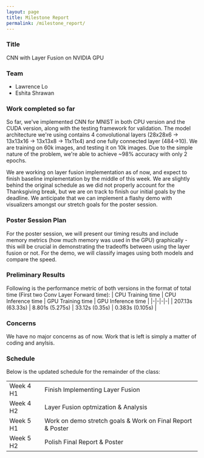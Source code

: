 ```yaml
---
layout: page
title: Milestone Report
permalink: /milestone_report/
---
```

### Title
CNN with Layer Fusion on NVIDIA GPU
### Team
* Lawrence Lo
* Eshita Shrawan

### Work completed so far

So far, we've implemented CNN for MNIST in both CPU version and the CUDA version, along with the testing framework for validation. The model architecture we're using contains 4 convolutional layers (28x28x6 -> 13x13x16 -> 13x13x8 -> 11x11x4) and one fully connected layer (484->10). We are training on 60k images, and testing it on 10k images. Due to the simple nature of the problem, we're able to achieve ~98% accuracy with only 2 epochs.

We are working on layer fusion implementation as of now, and expect to finish baseline implementation by the middle of this week. We are slightly behind the original schedule as we did not properly account for the Thanksgiving break, but we are on track to finish our initial goals by the deadline. We anticipate that we can implement a flashy demo with visualizers amongst our stretch goals for the poster session.

### Poster Session Plan

For the poster session, we will present our timing results and include memory metrics (how much memory was used in the GPU) graphically - this will be crucial in demonstrating the tradeoffs between using the layer fusion or not. For the demo, we will classify images using both models and compare the speed.

### Preliminary Results

Following is the performance metric of both versions in the format of total time (First two Conv Layer Forward time):
| CPU Training time | CPU Inference time | GPU Training time | GPU Inference time | 
|-|-|-|-|
| 207.13s (63.33s) | 8.801s (5.275s) | 33.12s (0.35s) | 0.383s (0.105s) |

### Concerns

We have no major concerns as of now. Work that is left is simply a matter of coding and anylsis.

### Schedule

Below is the updated schedule for the remainder of the class:

| | |
|-|-|
| Week 4 H1 | Finish Implementing Layer Fusion |
| Week 4 H2 | Layer Fusion optmization & Analysis |
| Week 5 H1 | Work on demo stretch goals & Work on Final Report & Poster |
| Week 5 H2 | Polish Final Report & Poster |


